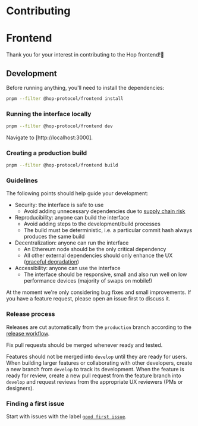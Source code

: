 # Contributing

# Frontend

Thank you for your interest in contributing to the Hop frontend!🐰

## Development

Before running anything, you'll need to install the dependencies:

```sh
pnpm --filter @hop-protocol/frontend install
```

### Running the interface locally

```sh
pnpm --filter @hop-protocol/frontend dev
```

Navigate to [http://localhost:3000].

### Creating a production build

```sh
pnpm --filter @hop-protocol/frontend build
```

### Guidelines

The following points should help guide your development:

- Security: the interface is safe to use
  - Avoid adding unnecessary dependencies due to [supply chain risk](https://github.com/LavaMoat/lavamoat#further-reading-on-software-supplychain-security)
- Reproducibility: anyone can build the interface
  - Avoid adding steps to the development/build processes
  - The build must be deterministic, i.e. a particular commit hash always produces the same build
- Decentralization: anyone can run the interface
  - An Ethereum node should be the only critical dependency
  - All other external dependencies should only enhance the UX ([graceful degradation](https://developer.mozilla.org/en-US/docs/Glossary/Graceful_degradation))
- Accessibility: anyone can use the interface
  - The interface should be responsive, small and also run well on low performance devices (majority of swaps on mobile!)

At the moment we're only considering bug fixes and small improvements. If you have a feature request, please open an issue first to discuss it.

### Release process

Releases are cut automatically from the `production` branch according to the [release workflow](./.github/workflows/deploy.yml).

Fix pull requests should be merged whenever ready and tested.

Features should not be merged into `develop` until they are ready for users.
When building larger features or collaborating with other developers, create a new branch from `develop` to track its development.
When the feature is ready for review, create a new pull request from the feature branch into `develop` and request reviews from
the appropriate UX reviewers (PMs or designers).

### Finding a first issue

Start with issues with the label
[`good first issue`](https://github.com/Uniswap/uniswap-interface/issues?q=is%3Aopen+is%3Aissue+label%3A%22good+first+issue%22).

